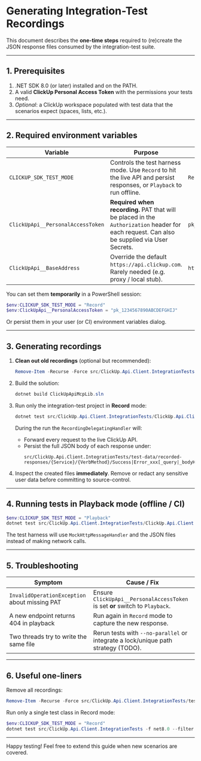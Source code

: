# Generating Integration-Test Recordings

This document describes the **one-time steps** required to (re)create the JSON response files consumed by the integration-test suite.

---

## 1. Prerequisites

1. .NET SDK 8.0 (or later) installed and on the PATH.
2. A valid **ClickUp Personal Access Token** with the permissions your tests need.
3. _Optional_: a ClickUp workspace populated with test data that the scenarios expect (spaces, lists, etc.).

---

## 2. Required environment variables

| Variable | Purpose | Example |
|----------|---------|---------|
| `CLICKUP_SDK_TEST_MODE` | Controls the test harness mode. Use `Record` to hit the live API and persist responses, or `Playback` to run offline. | `Record` |
| `ClickUpApi__PersonalAccessToken` | **Required when recording.** PAT that will be placed in the `Authorization` header for each request. Can also be supplied via User Secrets. | `pk_1234…` |
| `ClickUpApi__BaseAddress` | Override the default `https://api.clickup.com`. Rarely needed (e.g. proxy / local stub). | `https://proxy.acme.local` |

You can set them **temporarily** in a PowerShell session:
```powershell
$env:CLICKUP_SDK_TEST_MODE = "Record"
$env:ClickUpApi__PersonalAccessToken = "pk_1234567890ABCDEFGHIJ"
```

Or persist them in your user (or CI) environment variables dialog.

---

## 3. Generating recordings

1. **Clean out old recordings** (optional but recommended):
   ```powershell
   Remove-Item -Recurse -Force src/ClickUp.Api.Client.IntegrationTests/test-data/recorded-responses/*
   ```
2. Build the solution:
   ```powershell
   dotnet build ClickUpApiMcpLib.sln
   ```
3. Run only the integration-test project in **Record** mode:
   ```powershell
   dotnet test src/ClickUp.Api.Client.IntegrationTests/ClickUp.Api.Client.IntegrationTests.csproj --configuration Debug
   ```

   During the run the `RecordingDelegatingHandler` will:
   * Forward every request to the live ClickUp API.
   * Persist the full JSON body of each response under:
     ```
     src/ClickUp.Api.Client.IntegrationTests/test-data/recorded-responses/{Service}/{VerbMethod}/Success|Error_xxx[_query|_bodyHASH].json
     ```

4. Inspect the created files **immediately**. Remove or redact any sensitive user data before committing to source-control.

---

## 4. Running tests in **Playback** mode (offline / CI)

```powershell
$env:CLICKUP_SDK_TEST_MODE = "Playback"
dotnet test src/ClickUp.Api.Client.IntegrationTests/ClickUp.Api.Client.IntegrationTests.csproj
```

The test harness will use `MockHttpMessageHandler` and the JSON files instead of making network calls.

---

## 5. Troubleshooting

| Symptom | Cause / Fix |
|---------|-------------|
| `InvalidOperationException` about missing PAT | Ensure `ClickUpApi__PersonalAccessToken` is set **or** switch to `Playback`. |
| A new endpoint returns 404 in playback | Run again in `Record` mode to capture the new response. |
| Two threads try to write the same file | Rerun tests with `--no-parallel` or integrate a lock/unique path strategy (TODO). |

---

## 6. Useful one-liners

Remove all recordings:
```powershell
Remove-Item -Recurse -Force src/ClickUp.Api.Client.IntegrationTests/test-data/recorded-responses/*
```

Run only a single test class in Record mode:
```powershell
$env:CLICKUP_SDK_TEST_MODE = "Record"
dotnet test src/ClickUp.Api.Client.IntegrationTests -f net8.0 --filter FullyQualifiedName~SpaceServiceIntegrationTests
```

---

Happy testing! Feel free to extend this guide when new scenarios are covered.
